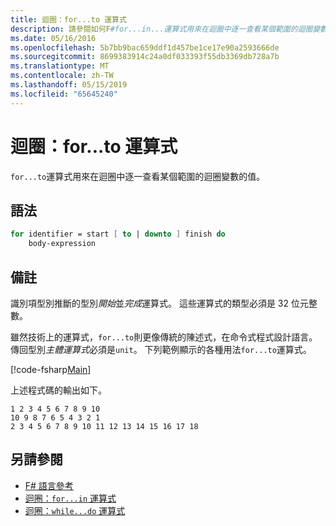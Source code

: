 ```yaml
---
title: 迴圈：for...to 運算式
description: 請參閱如何F#for...in...運算式用來在迴圈中逐一查看某個範圍的迴圈變數的值。
ms.date: 05/16/2016
ms.openlocfilehash: 5b7bb9bac659ddf1d457be1ce17e90a2593666de
ms.sourcegitcommit: 8699383914c24a0df033393f55db3369db728a7b
ms.translationtype: MT
ms.contentlocale: zh-TW
ms.lasthandoff: 05/15/2019
ms.locfileid: "65645240"
---
```

# <a name="loops-forto-expression"></a>迴圈：for...to 運算式

`for...to`運算式用來在迴圈中逐一查看某個範圍的迴圈變數的值。

## <a name="syntax"></a>語法

```fsharp
for identifier = start [ to | downto ] finish do
    body-expression
```

## <a name="remarks"></a>備註

識別項型別推斷的型別*開始*並*完成*運算式。 這些運算式的類型必須是 32 位元整數。

雖然技術上的運算式，`for...to`則更像傳統的陳述式，在命令式程式設計語言。 傳回型別*主體運算式*必須是`unit`。 下列範例顯示的各種用法`for...to`運算式。

[!code-fsharp[Main](../../../samples/snippets/fsharp/lang-ref-2/snippet5101.fs)]

上述程式碼的輸出如下。

```
1 2 3 4 5 6 7 8 9 10
10 9 8 7 6 5 4 3 2 1
2 3 4 5 6 7 8 9 10 11 12 13 14 15 16 17 18
```

## <a name="see-also"></a>另請參閱

- [F# 語言參考](index.md)
- [迴圈：`for...in` 運算式](loops-for-in-expression.md)
- [迴圈：`while...do` 運算式](loops-while-do-expression.md)
